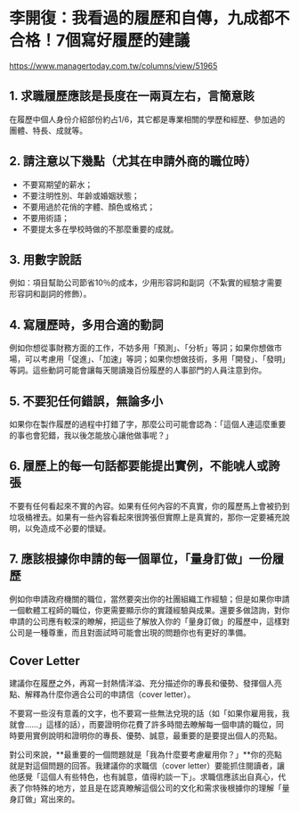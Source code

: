 # 李開復：我看過的履歷和自傳，九成都不合格！7個寫好履歷的建議

<https://www.managertoday.com.tw/columns/view/51965>

## 1. 求職履歷應該是長度在一兩頁左右，言簡意賅

在履歷中個人身份介紹部份約占1/6，其它都是專業相關的學歷和經歷、參加過的團體、特長、成就等。

## 2. 請注意以下幾點（尤其在申請外商的職位時）

- 不要寫期望的薪水；
- 不要注明性別、年齡或婚姻狀態；
- 不要用過於花俏的字體、顏色或格式；
- 不要用術語；
- 不要提太多在學校時做的不那麼重要的成就。

## 3. 用數字說話

例如：項目幫助公司節省10％的成本，少用形容詞和副詞（不紮實的經驗才需要形容詞和副詞的修飾）。

## 4. 寫履歷時，多用合適的動詞

例如你想從事財務方面的工作，不妨多用「預測」、「分析」等詞；如果你想做市場，可以考慮用「促進」、「加速」等詞；如果你想做技術，多用「開發」、「發明」等詞。這些動詞可能會讓每天閱讀幾百份履歷的人事部門的人員注意到你。

## 5. 不要犯任何錯誤，無論多小

如果你在製作履歷的過程中打錯了字，那麼公司可能會認為：「這個人連這麼重要的事也會犯錯，我以後怎能放心讓他做事呢？」

## 6. 履歷上的每一句話都要能提出實例，不能唬人或誇張

不要有任何看起來不實的內容。如果有任何內容的不真實，你的履歷馬上會被扔到垃圾桶裡去。如果有一些內容看起來很誇張但實際上是真實的，那你一定要補充說明，以免造成不必要的懷疑。

## 7. 應該根據你申請的每一個單位，「量身訂做」一份履歷

例如你申請政府機關的職位，當然要突出你的社團組織工作經驗；但是如果你申請一個軟體工程師的職位，你更需要顯示你的實踐經驗與成果。還要多做諮詢，對你申請的公司應有較深的瞭解，把這些了解放入你的「量身訂做」的履歷中，這樣對公司是一種尊重，而且對面試時可能會出現的問題你也有更好的準備。

## Cover Letter

建議你在履歷之外，再寫一封熱情洋溢、充分描述你的專長和優勢、發揮個人亮點、解釋為什麼你適合公司的申請信（cover letter）。

不要寫一些沒有意義的文字，也不要寫一些無法兌現的話（如「如果你雇用我，我就會……」這樣的話），而要證明你花費了許多時間去瞭解每一個申請的職位，同時要用實例說明和證明你的專長、優勢、誠意，最重要的是要提出個人的亮點。

對公司來說，**最重要的一個問題就是「我為什麼要考慮雇用你？」**你的亮點就是對這個問題的回答。我建議你的求職信（cover letter）要能抓住閱讀者，讓他感覺「這個人有些特色，也有誠意，值得約談一下」。求職信應該出自真心，代表了你特殊的地方，並且是在認真瞭解這個公司的文化和需求後根據你的理解「量身訂做」寫出來的。
